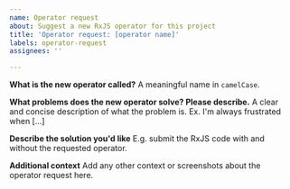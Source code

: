 ```yaml
---
name: Operator request
about: Suggest a new RxJS operator for this project
title: 'Operator request: [operator name]'
labels: operator-request
assignees: ''

---
```


**What is the new operator called?**
A meaningful name in `camelCase`.

**What problems does the new operator solve? Please describe.**
A clear and concise description of what the problem is. Ex. I'm always frustrated when [...]

**Describe the solution you'd like**
E.g. submit the RxJS code with and without the requested operator.

**Additional context**
Add any other context or screenshots about the operator request here.
